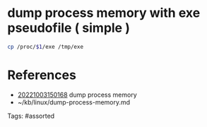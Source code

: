 # dump process memory with exe pseudofile ( simple )
```bash
cp /proc/$1/exe /tmp/exe
```

# References
- [20221003150168](/zet/20221003150168/) dump process memory
- ~/kb/linux/dump-process-memory.md

Tags:
    #assorted

